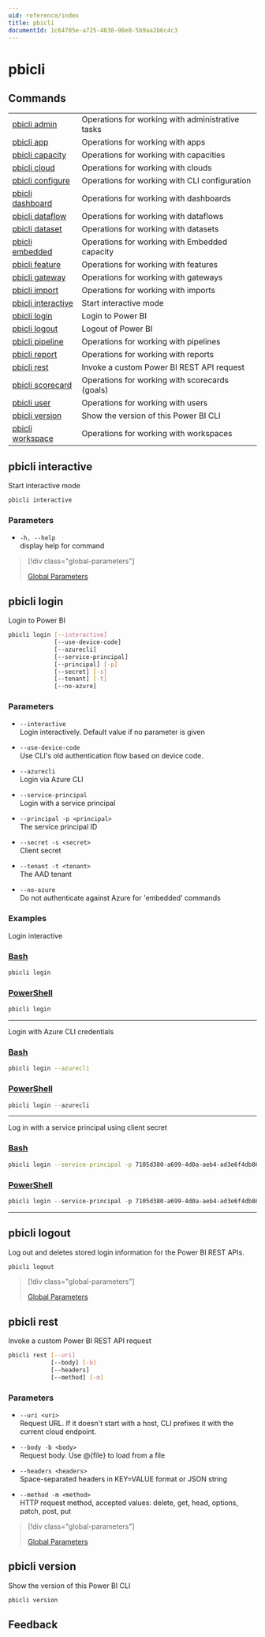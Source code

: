 ```yaml
---
uid: reference/index
title: pbicli
documentId: 1c64785e-a725-4830-98e8-5b9aa2b6c4c3
---
```


# pbicli

## Commands

|                                              |                                                  |
| -------------------------------------------- | ------------------------------------------------ |
| [pbicli admin](xref:reference/admin)         | Operations for working with administrative tasks |
| [pbicli app](xref:reference/app)             | Operations for working with apps                 |
| [pbicli capacity](xref:reference/capacity)   | Operations for working with capacities           |
| [pbicli cloud](xref:reference/cloud)         | Operations for working with clouds               |
| [pbicli configure](xref:reference/configure) | Operations for working with CLI configuration    |
| [pbicli dashboard](xref:reference/dashboard) | Operations for working with dashboards           |
| [pbicli dataflow](xref:reference/dataflow)   | Operations for working with dataflows            |
| [pbicli dataset](xref:reference/dataset)     | Operations for working with datasets             |
| [pbicli embedded](xref:reference/embedded)   | Operations for working with Embedded capacity    |
| [pbicli feature](xref:reference/feature)     | Operations for working with features             |
| [pbicli gateway](xref:reference/gateway)     | Operations for working with gateways             |
| [pbicli import](xref:reference/import)       | Operations for working with imports              |
| [pbicli interactive](#pbicli-interactive)    | Start interactive mode                           |
| [pbicli login](#pbicli-login)                | Login to Power BI                                |
| [pbicli logout](#pbicli-logout)              | Logout of Power BI                               |
| [pbicli pipeline](xref:reference/pipeline)   | Operations for working with pipelines            |
| [pbicli report](xref:reference/report)       | Operations for working with reports              |
| [pbicli rest](#pbicli-rest)                  | Invoke a custom Power BI REST API request        |
| [pbicli scorecard](xref:reference/scorecard) | Operations for working with scorecards (goals)   |
| [pbicli user](xref:reference/user)           | Operations for working with users                |
| [pbicli version](#pbicli-version)            | Show the version of this Power BI CLI            |
| [pbicli workspace](xref:reference/workspace) | Operations for working with workspaces           |

## pbicli interactive

Start interactive mode

```bash
pbicli interactive
```

### Parameters

-   `-h, --help`<br/>display help for command

> [!div class="global-parameters"]
>
> [Global Parameters](xref:global)

## pbicli login

Login to Power BI

```bash
pbicli login [--interactive]
             [--use-device-code]
             [--azurecli]
             [--service-principal]
             [--principal] [-p]
             [--secret] [-s]
             [--tenant] [-t]
             [--no-azure]
```

### Parameters

-   `--interactive`<br/>Login interactively. Default value if no parameter is given

-   `--use-device-code`<br/>Use CLI's old authentication flow based on device code.

-   `--azurecli`<br/>Login via Azure CLI

-   `--service-principal`<br/>Login with a service principal

-   `--principal -p <principal>`<br/>The service principal ID

-   `--secret -s <secret>`<br/>Client secret

-   `--tenant -t <tenant>`<br/>The AAD tenant

-   `--no-azure`<br/>Do not authenticate against Azure for 'embedded' commands

### Examples

Login interactive

### [Bash](#tab/bash)

```bash
pbicli login
```

### [PowerShell](#tab/powershell)

```powershell
pbicli login
```

---

Login with Azure CLI credentials

### [Bash](#tab/bash)

```bash
pbicli login --azurecli
```

### [PowerShell](#tab/powershell)

```powershell
pbicli login --azurecli
```

---

Log in with a service principal using client secret

### [Bash](#tab/bash)

```bash
pbicli login --service-principal -p 7105d380-a699-4d0a-aeb4-ad3e6f4db865 -s VerySecret -t contoso.onmicrosoft.com
```

### [PowerShell](#tab/powershell)

```powershell
pbicli login --service-principal -p 7105d380-a699-4d0a-aeb4-ad3e6f4db865 -s VerySecret -t contoso.onmicrosoft.com
```

---

## pbicli logout

Log out and deletes stored login information for the Power BI REST APIs.

```bash
pbicli logout
```

> [!div class="global-parameters"]
>
> [Global Parameters](xref:global)

## pbicli rest

Invoke a custom Power BI REST API request

```bash
pbicli rest [--uri]
            [--body] [-b]
            [--headers]
            [--method] [-m]
```

### Parameters

-   `--uri <uri>`<br/>Request URL. If it doesn't start with a host, CLI prefixes it with the current cloud endpoint.

-   `--body -b <body>`<br/>Request body. Use @{file} to load from a file

-   `--headers <headers>`<br/>Space-separated headers in KEY=VALUE format or JSON string

-   `--method -m <method>`<br/>HTTP request method, accepted values: delete, get, head, options, patch, post, put

> [!div class="global-parameters"]
>
> [Global Parameters](xref:global)

## pbicli version

Show the version of this Power BI CLI

```bash
pbicli version
```

## Feedback
